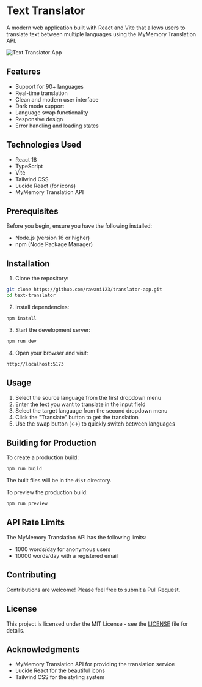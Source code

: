 # Text Translator

A modern web application built with React and Vite that allows users to translate text between multiple languages using the MyMemory Translation API.

![Text Translator App](screenshot.png)

## Features

- Support for 90+ languages
- Real-time translation
- Clean and modern user interface
- Dark mode support
- Language swap functionality
- Responsive design
- Error handling and loading states

## Technologies Used

- React 18
- TypeScript
- Vite
- Tailwind CSS
- Lucide React (for icons)
- MyMemory Translation API

## Prerequisites

Before you begin, ensure you have the following installed:
- Node.js (version 16 or higher)
- npm (Node Package Manager)

## Installation

1. Clone the repository:
```bash
git clone https://github.com/rawani123/translator-app.git
cd text-translator
```

2. Install dependencies:
```bash
npm install
```

3. Start the development server:
```bash
npm run dev
```

4. Open your browser and visit:
```
http://localhost:5173
```

## Usage

1. Select the source language from the first dropdown menu
2. Enter the text you want to translate in the input field
3. Select the target language from the second dropdown menu
4. Click the "Translate" button to get the translation
5. Use the swap button (↔️) to quickly switch between languages

## Building for Production

To create a production build:

```bash
npm run build
```

The built files will be in the `dist` directory.

To preview the production build:

```bash
npm run preview
```

## API Rate Limits

The MyMemory Translation API has the following limits:
- 1000 words/day for anonymous users
- 10000 words/day with a registered email

## Contributing

Contributions are welcome! Please feel free to submit a Pull Request.

## License

This project is licensed under the MIT License - see the [LICENSE](LICENSE) file for details.

## Acknowledgments

- MyMemory Translation API for providing the translation service
- Lucide React for the beautiful icons
- Tailwind CSS for the styling system
